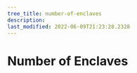 ```yaml
---
tree_title: number-of-enclaves
description: 
last_modified: 2022-06-09T21:23:28.2328
---
```


# Number of Enclaves
